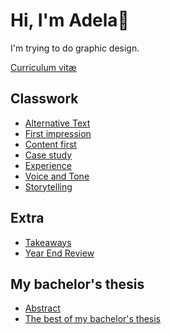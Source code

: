 # Hi, I'm Adela🥂

I'm trying to do graphic design.

<a href="https://adelakromp.myportfolio.com/en">Curriculum vitæ</a>

## Classwork

- [Alternative Text](01-alternative-text/index.md)
- [First impression](02-first-impression/index.md)
- [Content first](03-content-first/index.md)
- [Case study](04-case-study/index.md)
- [Experience](05-experience/index.md)
- [Voice and Tone](06-voice-and-tone/index.md)
- [Storytelling](09-storytelling/index.md)

## Extra

- [Takeaways](07-takeaways/index.md)
- [Year End Review](11-year-end-review/index.md)

## My bachelor's thesis

- [Abstract](08-thesis-abstract/index.md)
- [The best of my bachelor's thesis](10-thesis-presentation/index.md)

